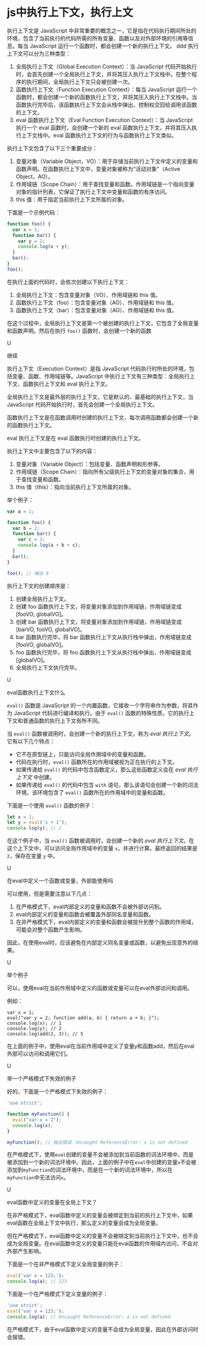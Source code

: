 # js中执行上下文，执行上文

执行上下文是 JavaScript 中非常重要的概念之一，它是指在代码执行期间所处的环境，包含了当前执行的代码所需的所有变量、函数以及对外部环境的引用等信息。每当 JavaScript 运行一个函数时，都会创建一个新的执行上下文。
ddd
执行上下文可以分为三种类型：

1. 全局执行上下文（Global Execution Context）：当 JavaScript 代码开始执行时，会首先创建一个全局执行上下文，并将其压入执行上下文栈中。在整个程序的执行期间，全局执行上下文只会被创建一次。
2. 函数执行上下文（Function Execution Context）：每当 JavaScript 运行一个函数时，都会创建一个新的函数执行上下文，并将其压入执行上下文栈中。当函数执行完毕后，该函数执行上下文会从栈中弹出，控制权交回给调用该函数的上下文。
3. eval 函数执行上下文（Eval Function Execution Context）：当 JavaScript 执行一个 eval 函数时，会创建一个新的 eval 函数执行上下文，并将其压入执行上下文栈中。eval 函数执行上下文的行为与函数执行上下文类似。

执行上下文包含了以下三个重要成分：

1. 变量对象（Variable Object，VO）：用于存储当前执行上下文中定义的变量和函数声明。在函数执行上下文中，变量对象被称为“活动对象”（Active Object，AO）。
2. 作用域链（Scope Chain）：用于查找变量和函数。作用域链是一个指向变量对象的指针列表，它保证了执行上下文中变量和函数的有序访问。
3. this 值：用于指定当前执行上下文所属的对象。

下面是一个示例代码：

```javascript
function foo() {
  var x = 1;
  function bar() {
    var y = 2;
    console.log(x + y);
  }
  bar();
}
foo();
```

在执行上面的代码时，会依次创建以下执行上下文：

1. 全局执行上下文：包含变量对象（VO）、作用域链和 this 值。
2. 函数执行上下文（foo）：包含变量对象（AO）、作用域链和 this 值。
3. 函数执行上下文（bar）：包含变量对象（AO）、作用域链和 this 值。

在这个过程中，全局执行上下文是第一个被创建的执行上下文，它包含了全局变量和函数声明。然后在执行 `foo()` 函数时，会创建一个新的函数

U

继续 



执行上下文（Execution Context）是指 JavaScript 代码执行时所处的环境，包括变量、函数、作用域链等。JavaScript 中执行上下文有三种类型：全局执行上下文、函数执行上下文和 eval 执行上下文。

全局执行上下文是最外层的执行上下文，它是默认的、最基础的执行上下文，当 JavaScript 代码开始执行时，首先会创建一个全局执行上下文。

函数执行上下文是在函数调用时创建的执行上下文，每次调用函数都会创建一个新的函数执行上下文。

eval 执行上下文是在 eval 函数执行时创建的执行上下文。

执行上下文中主要包含了以下的内容：

1. 变量对象（Variable Object）：包括变量、函数声明和形参等。
2. 作用域链（Scope Chain）：指向所有父级执行上下文的变量对象的集合，用于查找变量和函数。
3. this 值（this）：指向当前执行上下文所属的对象。

举个例子：

```javascript
var a = 1;

function foo() {
  var b = 2;
  function bar() {
    var c = 3;
    console.log(a + b + c);
  }
  bar();
}

foo(); // 输出 6
```

执行上下文的创建顺序是：

1. 创建全局执行上下文。
2. 创建 foo 函数执行上下文，将变量对象添加到作用域链，作用域链变成 [fooVO, globalVO]。
3. 创建 bar 函数执行上下文，将变量对象添加到作用域链，作用域链变成 [barVO, fooVO, globalVO]。
4. bar 函数执行完毕，将 bar 函数执行上下文从执行栈中弹出，作用域链变成 [fooVO, globalVO]。
5. foo 函数执行完毕，将 foo 函数执行上下文从执行栈中弹出，作用域链变成 [globalVO]。
6. 全局执行上下文执行完毕。

U

eval函数执行上下文什么



`eval()` 函数是 JavaScript 的一个内置函数，它接收一个字符串作为参数，将其作为 JavaScript 代码进行编译和执行。由于 `eval()` 函数的特殊性质，它的执行上下文和普通函数的执行上下文有所不同。

当 `eval()` 函数被调用时，会创建一个新的执行上下文，称为 *eval 执行上下文*。它有以下几个特点：

- 它不在原型链上，只能访问全局作用域中的变量和函数。
- 代码在执行时，`eval()` 函数所在的作用域被视为正在执行的上下文。
- 如果传递给 `eval()` 的代码中包含函数定义，那么这些函数定义会在 *eval 执行上下文* 中创建。
- 如果传递给 `eval()` 的代码中包含 `with` 语句，那么该语句会创建一个新的词法环境，该环境包含了 `eval()` 函数所在的作用域中的变量和函数。

下面是一个使用 `eval()` 函数的例子：

```javascript
let x = 1;
let y = eval('x + 1');
console.log(y); // 2
```

在这个例子中，当 `eval()` 函数被调用时，会创建一个新的 *eval 执行上下文*。在这个上下文中，可以访问全局作用域中的变量 `x`，并进行计算。最终返回的结果是 `2`，保存在变量 `y` 中。

U

在eval中定义一个函数或变量，外部能使用吗



可以使用，但是需要注意以下几点：

1. 在严格模式下，eval内部定义的变量和函数不会被外部访问到。
2. eval内部定义的变量和函数会被覆盖外部同名变量和函数。
3. 在非严格模式下，eval内部定义的变量和函数会被提升到整个函数的作用域，可能会对整个函数产生影响。

因此，在使用eval时，应该避免在内部定义同名变量或函数，以避免出现意外的结果。

U

举个例子



可以，使用eval在当前作用域中定义的函数或变量可以在eval外部访问和调用。

例如：

```arcade
var x = 1;
eval("var y = 2; function add(a, b) { return a + b; }");
console.log(x); // 1
console.log(y); // 2
console.log(add(2, 3)); // 5
```

在上面的例子中，使用eval在当前作用域中定义了变量y和函数add，然后在eval外部可以访问和调用它们。

U

举一个严格模式下失效的例子



好的，下面是一个严格模式下失效的例子：

```js
'use strict';

function myFunction() {
  eval("var x = 2");
  console.log(x);
}

myFunction(); // 抛出错误：Uncaught ReferenceError: x is not defined
```

在严格模式下，使用`eval`创建的变量不会被添加到当前函数的词法环境中，而是被添加到一个新的词法环境中。因此，上面的例子中在`eval`中创建的变量`x`不会被添加到`myFunction`的词法环境中，而是在一个新的词法环境中，所以在`myFunction`中无法访问`x`。

U

eval函数中定义的变量在全局上下文？



在非严格模式下，eval函数中定义的变量会被绑定到当前的执行上下文中，如果eval函数在全局上下文中执行，那么定义的变量会成为全局变量。

但在严格模式下，eval函数中定义的变量不会被绑定到当前执行上下文中，也不会成为全局变量。在eval函数中定义的变量只能在eval函数的作用域内访问，不会对外部产生影响。

下面是一个在非严格模式下定义全局变量的例子：

```javascript
eval('var a = 123;');
console.log(a); // 123
```

下面是一个在严格模式下定义变量的例子：

```javascript
'use strict';
eval('var a = 123;');
console.log(a); // Uncaught ReferenceError: a is not defined
```

在严格模式下，由于eval函数中定义的变量不会成为全局变量，因此在外部访问时会报错。
